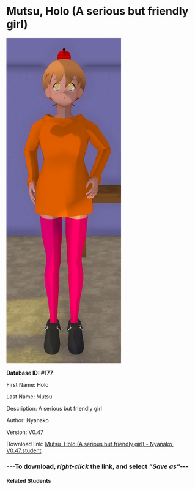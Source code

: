 # Mutsu, Holo (A serious but friendly girl)

<img src="Files/Mutsu, Holo (A serious but friendly girl).png" title="Mutsu, Holo (A serious but friendly girl) - Nyanako, V0.47">

**Database ID: #177**

First Name: Holo

Last Name: Mutsu

Description: A serious but friendly girl

Author: Nyanako

Version: V0.47

Download link: <a href="https://raw.githubusercontent.com/Arbiter1223/Daigaku-Gurashi-Custom-Students/master/Students/Files/Mutsu%2C%20Holo%20(A%20serious%20but%20friendly%20girl)%20-%20Nyanako%2C%20V0.47.student">Mutsu, Holo (A serious but friendly girl) - Nyanako, V0.47.student</a>

### ---**To download, _right-click_ the link, and select _"Save as"_**---

#### Related Students

